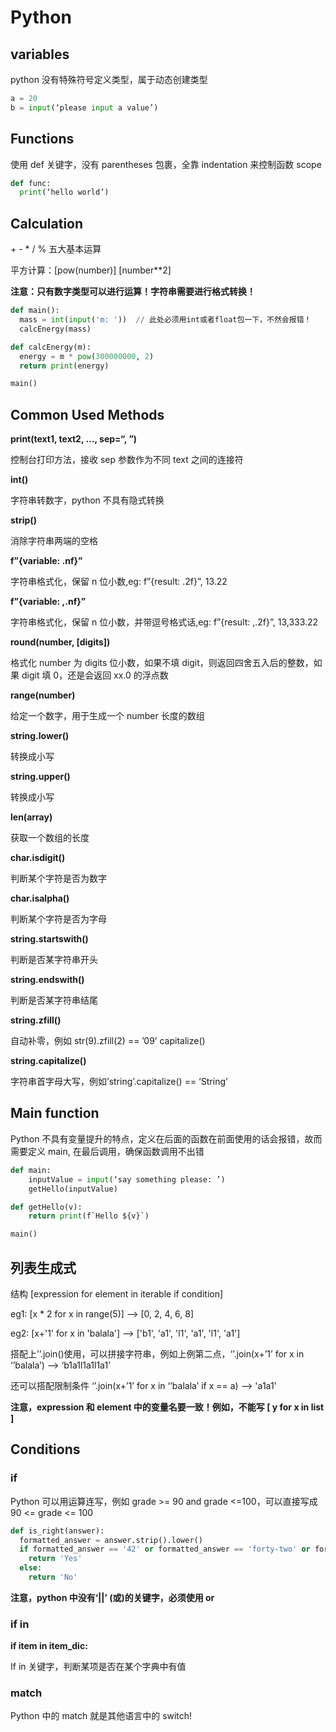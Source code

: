 # Python

## variables

python 没有特殊符号定义类型，属于动态创建类型

```python
a = 20
b = input(‘please input a value’)
```

## Functions

使用 def 关键字，没有 parentheses 包裹，全靠 indentation 来控制函数 scope

```python
def func:
  print(‘hello world’)
```

## Calculation

\+ - \* / % 五大基本运算

平方计算：[pow(number)] [number**2]

**注意：只有数字类型可以进行运算！字符串需要进行格式转换！**

```python
def main():
  mass = int(input('m: '))	// 此处必须用int或者float包一下，不然会报错！
  calcEnergy(mass)

def calcEnergy(m):
  energy = m * pow(300000000, 2)
  return print(energy)

main()
```

## Common Used Methods

**print(text1, text2, …, sep=“, ”)**

控制台打印方法，接收 sep 参数作为不同 text 之间的连接符

**int()**

字符串转数字，python 不具有隐式转换

**strip()**

消除字符串两端的空格

**f”{variable: .nf}”**

字符串格式化，保留 n 位小数,eg: f”{result: .2f}”, 13.22

**f”{variable: ,.nf}”**

字符串格式化，保留 n 位小数，并带逗号格式话,eg: f”{result: ,.2f}”, 13,333.22

**round(number, [digits])**

格式化 number 为 digits 位小数，如果不填 digit，则返回四舍五入后的整数，如果 digit 填 0，还是会返回 xx.0 的浮点数

**range(number)**

给定一个数字，用于生成一个 number 长度的数组

**string.lower()**

转换成小写

**string.upper()**

转换成小写

**len(array)**

获取一个数组的长度

**char.isdigit()**

判断某个字符是否为数字

**char.isalpha()**

判断某个字符是否为字母

**string.startswith()**

判断是否某字符串开头

**string.endswith()**

判断是否某字符串结尾

**string.zfill()**

自动补零，例如 str(9).zfill(2) == ’09’ capitalize()

**string.capitalize()**

字符串首字母大写，例如’string’.capitalize() == ‘String’

## Main function

Python 不具有变量提升的特点，定义在后面的函数在前面使用的话会报错，故而需要定义 main, 在最后调用，确保函数调用不出错

```python
def main:
	inputValue = input(‘say something please: ’)
	getHello(inputValue)

def getHello(v):
	return print(f`Hello ${v}`)

main()
```

## **列表生成式**

结构 [expression for element in iterable if condition]

eg1: [x * 2 for x in range(5)] —> [0, 2, 4, 6, 8]

eg2: [x+'1' for x in 'balala'] —> ['b1', 'a1', 'l1', 'a1', 'l1', 'a1']

搭配上’’.join()使用，可以拼接字符串，例如上例第二点，‘’.join(x+’1’ for x in ‘’balala’) —> ‘b1a1l1a1l1a1’

还可以搭配限制条件 ‘’.join(x+’1’ for x in ‘’balala’ if x == a) —> 'a1a1'

**注意，expression 和 element 中的变量名要一致！例如，不能写 [ y for x in list ]**

## Conditions

### if

Python 可以用运算连写，例如 grade >= 90 and grade <=100，可以直接写成 90 <= grade <= 100

```python
def is_right(answer):
  formatted_answer = answer.strip().lower()
  if formatted_answer == '42' or formatted_answer == 'forty-two' or formatted_answer == 'forty two':
    return 'Yes'
  else:
    return 'No'
```

**注意，python 中没有‘||’ (或)的关键字，必须使用 or**

### if in

**if item in item_dic:**

If in 关键字，判断某项是否在某个字典中有值

### match

Python 中的 match 就是其他语言中的 switch!
